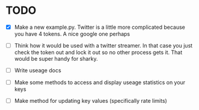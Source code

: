 # TODO

- [x] Make a new example.py.  Twitter is a little more complicated because you have 4 tokens.  A nice google one perhaps

- [ ] Think how it would be used with a twitter streamer. In that case you just check the token out and lock it out so no other process gets it. That would be super handy for sharky. 
- [ ] Write useage docs
- [ ] Make some methods to access and display useage statistics on your keys
- [ ] Make method for updating key values (specifically rate limits) 
